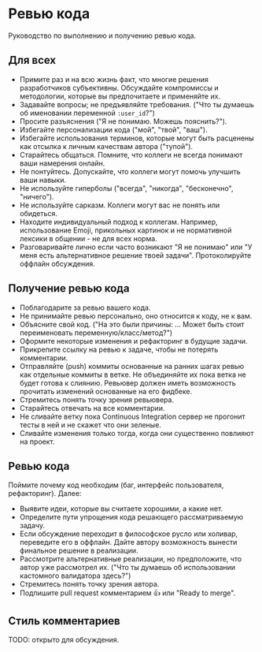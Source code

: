 Ревью кода
===========

Руководство по выполнению и получению ревью кода.

Для всех
---------

* Примите раз и на всю жизнь факт, что многие решения разработчиков субъективны.
Обсуждайте компромиссы и методологии, которые вы предпочитаете и
применяйте их.
* Задавайте вопросы; не предъявляйте требования. ("Что ты думаешь об именовании переменной `:user_id`?")
* Просите разъяснения ("Я не понимаю. Можешь пояснить?").
* Избегайте персонализации кода ("мой", "твой", "ваш").
* Избегайте использования терминов, которые могут быть расценены
как отсылка к личным качествам автора ("тупой").
* Старайтесь общаться. Помните, что коллеги не всегда понимают ваши намерения онлайн.
* Не понтуйтесь. Допускайте, что коллеги могут помочь улучшить ваши навыки.
* Не используйте гиперболы ("всегда", "никогда", "бесконечно", "ничего").
* Не используйте сарказм. Коллеги могут вас не понять или обидеться.
* Находите индивидуальный подход к коллегам. Например, использование
Emoji, прикольных картинок и не нормативной лексики в общении - не для всех норма.
* Разговаривайте лично если часто возникают "Я не понимаю"
или "У меня есть альтернативное решение твоей задачи". Протоколируйте
оффлайн обсуждения.

Получение ревью кода
-----------------------

* Поблагодарите за ревью вашего кода.
* Не принимайте ревью персонально, оно относится к коду, не к вам.
* Объясните свой код. ("На это были причины: ... Может быть стоит
переименовать переменную/класс/метод?")
* Оформите некоторые изменения и рефакторинг в будущие задачи.
* Прикрепите ссылку на ревью к задаче, чтобы не потерять комментарии.
* Отправляйте (push) коммиты основанные на ранних шагах ревью как
отдельные коммиты в ветке. Не объединяйте их пока ветка не будет готова к слиянию.
Ревьювер должен иметь возможность прочитать изменений основанные на его фидбеке.
* Стремитесь понять точку зрения ревьювера.
* Старайтесь отвечать на все комментарии.
* Не сливайте ветку пока Continuous Integration сервер не прогонит
тесты в ней и не скажет что они зеленые.
* Сливайте изменения только тогда, когда они существенно повлияют на проект.

Ревью кода
------------

Поймите почему код необходим (баг, интерфейс пользователя, рефакторинг). Далее:

* Выявите идеи, которые вы считаете хорошими, а какие нет.
* Определите пути упрощения кода решающего рассматриваемую задачу.
* Если обсуждение переходит в философское русло или холивар, переведите его
в оффлайн. Дайте автору возможность вынести финальное решение в реализации.
* Рассмотрите альтернативные реализации, но предположите, что автор
уже рассмотрел их. ("Что ты думаешь об использовании кастомного валидатора здесь?")
* Стремитесь понять точку зрения автора.
* Подпишите pull request комментарием :thumbsup: или "Ready to merge".

Стиль комментариев
--------------------

TODO: открыто для обсуждения.
